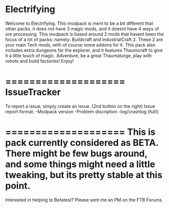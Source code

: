 Electrifying
============
Welcome to Electrifying.
This modpack is ment to be a bit different that other packs, it does not have 3 magic mods, and it doesnt have 4 ways of ore processing. This modpack is based around 2 mods that havent been the focus of a lot of packs: namely: Buildcraft and IndustrialCraft 2. These 2 are your main Tech mods, with of course some addons for it. This pack also includes extra dungeons for the explorer, and it features Thaumcraft to give it a little touch of magic. Adventure, be a great Thaumaturge, play with robots and build factories!
Enjoy!

====================
IssueTracker
====================
To report a issue, simply create an issue. (2nd button on the right)
Issue report format:
-Modpack version
-Problem discription
-log/crashlog (full!)

====================
This is pack currently considered as BETA. There might be few bugs around, and some things might need a little tweaking, but its pretty stable at this point.
====================

Interested in helping to Betatest? Please sent me an PM on the FTB Forums.
